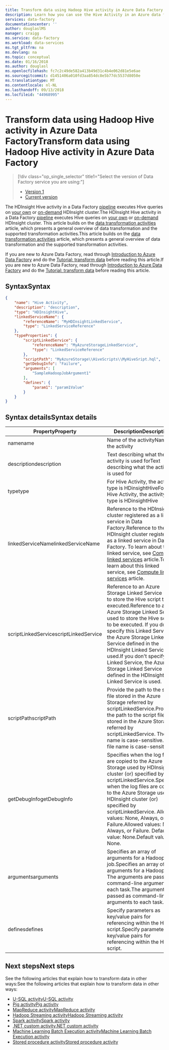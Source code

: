 ```yaml
---
title: Transform data using Hadoop Hive activity in Azure Data Factory | Microsoft Docs
description: Learn how you can use the Hive Activity in an Azure data factory to run Hive queries on an on-demand/your own HDInsight cluster.
services: data-factory
documentationcenter: ''
author: douglaslMS
manager: craigg
ms.service: data-factory
ms.workload: data-services
ms.tgt_pltfrm: na
ms.devlang: na
ms.topic: conceptual
ms.date: 01/16/2018
ms.author: douglasl
ms.openlocfilehash: fc7c2c49de582a413b49d31c4b4e062d81e5e6ae
ms.sourcegitcommit: d1451406a010fd3aa854dc8e5b77dc5537d8050e
ms.translationtype: MT
ms.contentlocale: nl-NL
ms.lasthandoff: 09/13/2018
ms.locfileid: "44968995"
---
```

# <a name="transform-data-using-hadoop-hive-activity-in-azure-data-factory"></a><span data-ttu-id="ea886-103">Transform data using Hadoop Hive activity in Azure Data Factory</span><span class="sxs-lookup"><span data-stu-id="ea886-103">Transform data using Hadoop Hive activity in Azure Data Factory</span></span>
> [!div class="op_single_selector" title1="Select the version of Data Factory service you are using:"]
> * [Version 1](v1/data-factory-hive-activity.md)
> * [Current version](transform-data-using-hadoop-hive.md)

<span data-ttu-id="ea886-106">The HDInsight Hive activity in a Data Factory [pipeline](concepts-pipelines-activities.md) executes Hive queries on [your own](compute-linked-services.md#azure-hdinsight-linked-service) or [on-demand](compute-linked-services.md#azure-hdinsight-on-demand-linked-service)  HDInsight cluster.</span><span class="sxs-lookup"><span data-stu-id="ea886-106">The HDInsight Hive activity in a Data Factory [pipeline](concepts-pipelines-activities.md) executes Hive queries on [your own](compute-linked-services.md#azure-hdinsight-linked-service) or [on-demand](compute-linked-services.md#azure-hdinsight-on-demand-linked-service)  HDInsight cluster.</span></span> <span data-ttu-id="ea886-107">This article builds on the [data transformation activities](transform-data.md) article, which presents a general overview of data transformation and the supported transformation activities.</span><span class="sxs-lookup"><span data-stu-id="ea886-107">This article builds on the [data transformation activities](transform-data.md) article, which presents a general overview of data transformation and the supported transformation activities.</span></span>

<span data-ttu-id="ea886-108">If you are new to Azure Data Factory, read through [Introduction to Azure Data Factory](introduction.md) and do the [Tutorial: transform data](tutorial-transform-data-spark-powershell.md) before reading this article.</span><span class="sxs-lookup"><span data-stu-id="ea886-108">If you are new to Azure Data Factory, read through [Introduction to Azure Data Factory](introduction.md) and do the [Tutorial: transform data](tutorial-transform-data-spark-powershell.md) before reading this article.</span></span> 

## <a name="syntax"></a><span data-ttu-id="ea886-109">Syntax</span><span class="sxs-lookup"><span data-stu-id="ea886-109">Syntax</span></span>

```json
{
    "name": "Hive Activity",
    "description": "description",
    "type": "HDInsightHive",
    "linkedServiceName": {
        "referenceName": "MyHDInsightLinkedService",
        "type": "LinkedServiceReference"
    },
    "typeProperties": {
        "scriptLinkedService": {
            "referenceName": "MyAzureStorageLinkedService",
            "type": "LinkedServiceReference"
        },
        "scriptPath": "MyAzureStorage\\HiveScripts\\MyHiveSript.hql",
        "getDebugInfo": "Failure",
        "arguments": [
            "SampleHadoopJobArgument1"
        ],
        "defines": {
            "param1": "param1Value"
        }
    }   
}
```
## <a name="syntax-details"></a><span data-ttu-id="ea886-110">Syntax details</span><span class="sxs-lookup"><span data-stu-id="ea886-110">Syntax details</span></span>
| <span data-ttu-id="ea886-111">Property</span><span class="sxs-lookup"><span data-stu-id="ea886-111">Property</span></span>            | <span data-ttu-id="ea886-112">Description</span><span class="sxs-lookup"><span data-stu-id="ea886-112">Description</span></span>                              | <span data-ttu-id="ea886-113">Required</span><span class="sxs-lookup"><span data-stu-id="ea886-113">Required</span></span> |
| ------------------- | ---------------------------------------- | -------- |
| <span data-ttu-id="ea886-114">name</span><span class="sxs-lookup"><span data-stu-id="ea886-114">name</span></span>                | <span data-ttu-id="ea886-115">Name of the activity</span><span class="sxs-lookup"><span data-stu-id="ea886-115">Name of the activity</span></span>                     | <span data-ttu-id="ea886-116">Yes</span><span class="sxs-lookup"><span data-stu-id="ea886-116">Yes</span></span>      |
| <span data-ttu-id="ea886-117">description</span><span class="sxs-lookup"><span data-stu-id="ea886-117">description</span></span>         | <span data-ttu-id="ea886-118">Text describing what the activity is used for</span><span class="sxs-lookup"><span data-stu-id="ea886-118">Text describing what the activity is used for</span></span> | <span data-ttu-id="ea886-119">No</span><span class="sxs-lookup"><span data-stu-id="ea886-119">No</span></span>       |
| <span data-ttu-id="ea886-120">type</span><span class="sxs-lookup"><span data-stu-id="ea886-120">type</span></span>                | <span data-ttu-id="ea886-121">For Hive Activity, the activity type is HDinsightHive</span><span class="sxs-lookup"><span data-stu-id="ea886-121">For Hive Activity, the activity type is HDinsightHive</span></span> | <span data-ttu-id="ea886-122">Yes</span><span class="sxs-lookup"><span data-stu-id="ea886-122">Yes</span></span>      |
| <span data-ttu-id="ea886-123">linkedServiceName</span><span class="sxs-lookup"><span data-stu-id="ea886-123">linkedServiceName</span></span>   | <span data-ttu-id="ea886-124">Reference to the HDInsight cluster registered as a linked service in Data Factory.</span><span class="sxs-lookup"><span data-stu-id="ea886-124">Reference to the HDInsight cluster registered as a linked service in Data Factory.</span></span> <span data-ttu-id="ea886-125">To learn about this linked service, see [Compute linked services](compute-linked-services.md) article.</span><span class="sxs-lookup"><span data-stu-id="ea886-125">To learn about this linked service, see [Compute linked services](compute-linked-services.md) article.</span></span> | <span data-ttu-id="ea886-126">Yes</span><span class="sxs-lookup"><span data-stu-id="ea886-126">Yes</span></span>      |
| <span data-ttu-id="ea886-127">scriptLinkedService</span><span class="sxs-lookup"><span data-stu-id="ea886-127">scriptLinkedService</span></span> | <span data-ttu-id="ea886-128">Reference to an Azure Storage Linked Service used to store the Hive script to be executed.</span><span class="sxs-lookup"><span data-stu-id="ea886-128">Reference to an Azure Storage Linked Service used to store the Hive script to be executed.</span></span> <span data-ttu-id="ea886-129">If you don't specify this Linked Service, the Azure Storage Linked Service defined in the HDInsight Linked Service is used.</span><span class="sxs-lookup"><span data-stu-id="ea886-129">If you don't specify this Linked Service, the Azure Storage Linked Service defined in the HDInsight Linked Service is used.</span></span> | <span data-ttu-id="ea886-130">No</span><span class="sxs-lookup"><span data-stu-id="ea886-130">No</span></span>       |
| <span data-ttu-id="ea886-131">scriptPath</span><span class="sxs-lookup"><span data-stu-id="ea886-131">scriptPath</span></span>          | <span data-ttu-id="ea886-132">Provide the path to the script file stored in the Azure Storage referred by scriptLinkedService.</span><span class="sxs-lookup"><span data-stu-id="ea886-132">Provide the path to the script file stored in the Azure Storage referred by scriptLinkedService.</span></span> <span data-ttu-id="ea886-133">The file name is case-sensitive.</span><span class="sxs-lookup"><span data-stu-id="ea886-133">The file name is case-sensitive.</span></span> | <span data-ttu-id="ea886-134">Yes</span><span class="sxs-lookup"><span data-stu-id="ea886-134">Yes</span></span>      |
| <span data-ttu-id="ea886-135">getDebugInfo</span><span class="sxs-lookup"><span data-stu-id="ea886-135">getDebugInfo</span></span>        | <span data-ttu-id="ea886-136">Specifies when the log files are copied to the Azure Storage used by HDInsight cluster (or) specified by scriptLinkedService.</span><span class="sxs-lookup"><span data-stu-id="ea886-136">Specifies when the log files are copied to the Azure Storage used by HDInsight cluster (or) specified by scriptLinkedService.</span></span> <span data-ttu-id="ea886-137">Allowed values: None, Always, or Failure.</span><span class="sxs-lookup"><span data-stu-id="ea886-137">Allowed values: None, Always, or Failure.</span></span> <span data-ttu-id="ea886-138">Default value: None.</span><span class="sxs-lookup"><span data-stu-id="ea886-138">Default value: None.</span></span> | <span data-ttu-id="ea886-139">No</span><span class="sxs-lookup"><span data-stu-id="ea886-139">No</span></span>       |
| <span data-ttu-id="ea886-140">arguments</span><span class="sxs-lookup"><span data-stu-id="ea886-140">arguments</span></span>           | <span data-ttu-id="ea886-141">Specifies an array of arguments for a Hadoop job.</span><span class="sxs-lookup"><span data-stu-id="ea886-141">Specifies an array of arguments for a Hadoop job.</span></span> <span data-ttu-id="ea886-142">The arguments are passed as command-line arguments to each task.</span><span class="sxs-lookup"><span data-stu-id="ea886-142">The arguments are passed as command-line arguments to each task.</span></span> | <span data-ttu-id="ea886-143">No</span><span class="sxs-lookup"><span data-stu-id="ea886-143">No</span></span>       |
| <span data-ttu-id="ea886-144">defines</span><span class="sxs-lookup"><span data-stu-id="ea886-144">defines</span></span>             | <span data-ttu-id="ea886-145">Specify parameters as key/value pairs for referencing within the Hive script.</span><span class="sxs-lookup"><span data-stu-id="ea886-145">Specify parameters as key/value pairs for referencing within the Hive script.</span></span> | <span data-ttu-id="ea886-146">No</span><span class="sxs-lookup"><span data-stu-id="ea886-146">No</span></span>       |

## <a name="next-steps"></a><span data-ttu-id="ea886-147">Next steps</span><span class="sxs-lookup"><span data-stu-id="ea886-147">Next steps</span></span>
<span data-ttu-id="ea886-148">See the following articles that explain how to transform data in other ways:</span><span class="sxs-lookup"><span data-stu-id="ea886-148">See the following articles that explain how to transform data in other ways:</span></span> 

* [<span data-ttu-id="ea886-149">U-SQL activity</span><span class="sxs-lookup"><span data-stu-id="ea886-149">U-SQL activity</span></span>](transform-data-using-data-lake-analytics.md)
* [<span data-ttu-id="ea886-150">Pig activity</span><span class="sxs-lookup"><span data-stu-id="ea886-150">Pig activity</span></span>](transform-data-using-hadoop-pig.md)
* [<span data-ttu-id="ea886-151">MapReduce activity</span><span class="sxs-lookup"><span data-stu-id="ea886-151">MapReduce activity</span></span>](transform-data-using-hadoop-map-reduce.md)
* [<span data-ttu-id="ea886-152">Hadoop Streaming activity</span><span class="sxs-lookup"><span data-stu-id="ea886-152">Hadoop Streaming activity</span></span>](transform-data-using-hadoop-streaming.md)
* [<span data-ttu-id="ea886-153">Spark activity</span><span class="sxs-lookup"><span data-stu-id="ea886-153">Spark activity</span></span>](transform-data-using-spark.md)
* [<span data-ttu-id="ea886-154">.NET custom activity</span><span class="sxs-lookup"><span data-stu-id="ea886-154">.NET custom activity</span></span>](transform-data-using-dotnet-custom-activity.md)
* [<span data-ttu-id="ea886-155">Machine Learning Batch Execution activity</span><span class="sxs-lookup"><span data-stu-id="ea886-155">Machine Learning Batch Execution activity</span></span>](transform-data-using-machine-learning.md)
* [<span data-ttu-id="ea886-156">Stored procedure activity</span><span class="sxs-lookup"><span data-stu-id="ea886-156">Stored procedure activity</span></span>](transform-data-using-stored-procedure.md)

